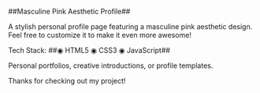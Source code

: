 ##Masculine Pink Aesthetic Profile##

A stylish personal profile page featuring a masculine pink aesthetic design. Feel free to customize it to make it even more awesome!

Tech Stack:
##◉ HTML5 ◉ CSS3 ◉ JavaScript##


Personal portfolios, creative introductions, or profile templates.

Thanks for checking out my project!

